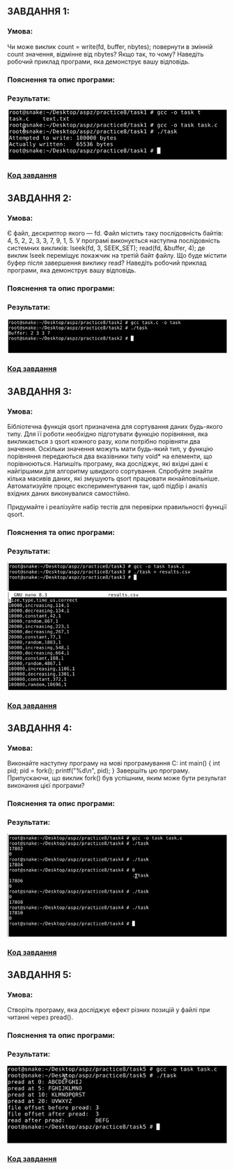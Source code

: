 ## ЗАВДАННЯ 1:

### Умова:
 Чи може виклик count = write(fd, buffer, nbytes); повернути в змінній count значення, відмінне від nbytes? Якщо так, то чому? Наведіть робочий приклад програми, яка демонструє вашу відповідь.
### Пояснення та опис програми:

### Результати:

![](task1/1.png)
### [Код завдання](task1/task.c)



## ЗАВДАННЯ 2:

### Умова:
 Є файл, дескриптор якого — fd. Файл містить таку послідовність байтів: 4, 5, 2, 2, 3, 3, 7, 9, 1, 5. У програмі виконується наступна послідовність системних викликів:
lseek(fd, 3, SEEK_SET);
read(fd, &buffer, 4);
де виклик lseek переміщує покажчик на третій байт файлу. Що буде містити буфер після завершення виклику read? Наведіть робочий приклад програми, яка демонструє вашу відповідь.

### Пояснення та опис програми:
### Результати:

![](task2/1.png)
### [Код завдання](task2/task.c)




## ЗАВДАННЯ 3:

### Умова:
 Бібліотечна функція qsort призначена для сортування даних будь-якого типу. Для її роботи необхідно підготувати функцію порівняння, яка викликається з qsort кожного разу, коли потрібно порівняти два значення.
 Оскільки значення можуть мати будь-який тип, у функцію порівняння передаються два вказівники типу void* на елементи, що порівнюються.
Напишіть програму, яка досліджує, які вхідні дані є найгіршими для алгоритму швидкого сортування. Спробуйте знайти кілька масивів даних, які змушують qsort працювати якнайповільніше. Автоматизуйте процес експериментування так, щоб підбір і аналіз вхідних даних виконувалися самостійно.


Придумайте і реалізуйте набір тестів для перевірки правильності функції qsort.

### Пояснення та опис програми:
### Результати:

![](task3/1.png)
![](task3/2.png)
### [Код завдання](task3/task.c)






## ЗАВДАННЯ 4:

### Умова:
Виконайте наступну програму на мові програмування С:
int main() {
  int pid;
  pid = fork();
  printf("%d\n", pid);
}
Завершіть цю програму. Припускаючи, що виклик fork() був успішним, яким може бути результат виконання цієї програми?


### Пояснення та опис програми:
### Результати:

![](task4/1.png)
### [Код завдання](task4/task.c)





## ЗАВДАННЯ 5:

### Умова:
Створіть програму, яка досліджує ефект різних позицій у файлі при читанні через pread().
### Пояснення та опис програми:
### Результати:

![](task5/1.png)
### [Код завдання](task5/task.c)
